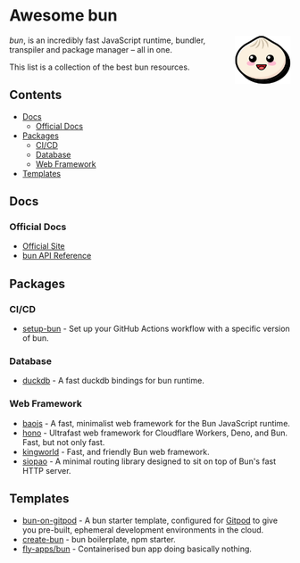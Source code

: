 # Awesome bun

[<img src="assets/logo.svg" align="right" width="100">](https://bun.sh)

*bun*, is an incredibly fast JavaScript runtime, bundler, transpiler and package manager – all in one.

This list is a collection of the best bun resources.

## Contents

- [Docs](#docs)
  - [Official Docs](#official-docs)
- [Packages](#packages)
  - [CI/CD](#ci/cd)
  - [Database](#database)
  - [Web Framework](#web-framework)
- [Templates](#templates)

## Docs

### Official Docs

- [Official Site](https://bun.sh)
- [bun API Reference](https://github.com/Jarred-Sumner/bun#Reference)

## Packages

### CI/CD

- [setup-bun](https://github.com/xHyroM/setup-bun) - Set up your GitHub Actions workflow with a specific version of bun.

### Database

- [duckdb](https://github.com/evanwashere/duckdb) - A fast duckdb bindings for bun runtime.

### Web Framework

- [baojs](https://github.com/mattreid1/baojs) - A fast, minimalist web framework for the Bun JavaScript runtime.
- [hono](https://github.com/honojs/hono) - Ultrafast web framework for Cloudflare Workers, Deno, and Bun. Fast, but not only fast.
- [kingworld](https://github.com/SaltyAom/kingworld) - Fast, and friendly Bun web framework.
- [siopao](https://github.com/wobsoriano/siopao) - A minimal routing library designed to sit on top of Bun's fast HTTP server.

## Templates

- [bun-on-gitpod](https://github.com/gitpod-io/bun-on-gitpod) - A bun starter template, configured for [Gitpod](www.gitpod.io) to give you pre-built, ephemeral development environments in the cloud.
- [create-bun](https://github.com/guocaoyi/create-bun) - bun boilerplate, npm starter.
- [fly-apps/bun](https://github.com/fly-apps/bun) - Containerised bun app doing basically nothing.
